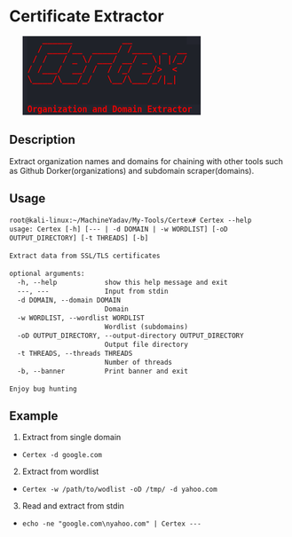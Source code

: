 # Certificate Extractor
&nbsp;&nbsp;&nbsp;&nbsp;&nbsp;&nbsp;![Certex](lib/Certex.png)

## Description
Extract organization names and domains for chaining with other tools such as Github Dorker(organizations) and subdomain scraper(domains).

## Usage
```
root@kali-linux:~/MachineYadav/My-Tools/Certex# Certex --help
usage: Certex [-h] [--- | -d DOMAIN | -w WORDLIST] [-oD OUTPUT_DIRECTORY] [-t THREADS] [-b]

Extract data from SSL/TLS certificates

optional arguments:
  -h, --help            show this help message and exit
  ---, ---              Input from stdin
  -d DOMAIN, --domain DOMAIN
                        Domain
  -w WORDLIST, --wordlist WORDLIST
                        Wordlist (subdomains)
  -oD OUTPUT_DIRECTORY, --output-directory OUTPUT_DIRECTORY
                        Output file directory
  -t THREADS, --threads THREADS
                        Number of threads
  -b, --banner          Print banner and exit

Enjoy bug hunting
```

## Example
1. Extract from single domain 
* `Certex -d google.com`
2. Extract from wordlist
* `Certex -w /path/to/wodlist -oD /tmp/ -d yahoo.com`
3. Read and extract from stdin
* `echo -ne "google.com\nyahoo.com" | Certex ---`
